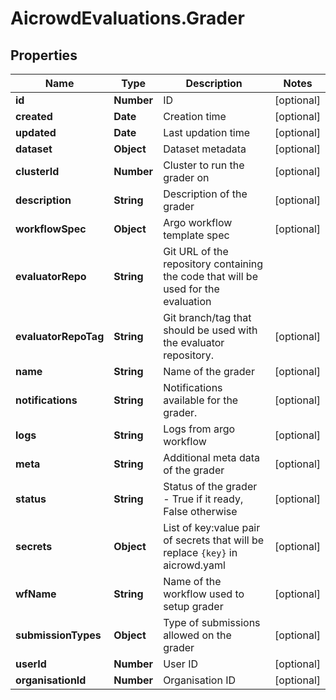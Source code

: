# AicrowdEvaluations.Grader

## Properties
Name | Type | Description | Notes
------------ | ------------- | ------------- | -------------
**id** | **Number** | ID | [optional] 
**created** | **Date** | Creation time | [optional] 
**updated** | **Date** | Last updation time | [optional] 
**dataset** | **Object** | Dataset metadata | [optional] 
**clusterId** | **Number** | Cluster to run the grader on | [optional] 
**description** | **String** | Description of the grader | [optional] 
**workflowSpec** | **Object** | Argo workflow template spec | [optional] 
**evaluatorRepo** | **String** | Git URL of the repository containing the code that will be used for the evaluation | 
**evaluatorRepoTag** | **String** | Git branch/tag that should be used with the evaluator repository. | [optional] 
**name** | **String** | Name of the grader | [optional] 
**notifications** | **String** | Notifications available for the grader. | [optional] 
**logs** | **String** | Logs from argo workflow | [optional] 
**meta** | **String** | Additional meta data of the grader | [optional] 
**status** | **String** | Status of the grader - True if it ready, False otherwise | [optional] 
**secrets** | **Object** | List of key:value pair of secrets that will be replace `{key}` in aicrowd.yaml | [optional] 
**wfName** | **String** | Name of the workflow used to setup grader | [optional] 
**submissionTypes** | **Object** | Type of submissions allowed on the grader | [optional] 
**userId** | **Number** | User ID | [optional] 
**organisationId** | **Number** | Organisation ID | [optional] 


